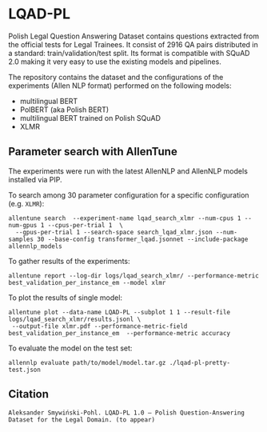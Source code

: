 # LQAD-PL

Polish Legal Question Answering Dataset contains questions extracted from the official tests for Legal Trainees.
It consist of 2916 QA pairs distributed in a standard: train/validation/test split. Its format is compatible with SQuAD
2.0 making it very easy to use the existing models and pipelines.

The repository contains the dataset and the configurations of the experiments (Allen NLP format) performed on the following models:
* multilingual BERT
* PolBERT (aka Polish BERT)
* multilingual BERT trained on Polish SQuAD
* XLMR


## Parameter search with AllenTune

The experiments were run with the latest AllenNLP and AllenNLP models installed via PIP.

To search among 30 parameter configuration for a specific configuration (e.g. `XLMR`):

```
allentune search  --experiment-name lqad_search_xlmr --num-cpus 1 --num-gpus 1 --cpus-per-trial 1  \
  --gpus-per-trial 1 --search-space search_lqad_xlmr.json --num-samples 30 --base-config transformer_lqad.jsonnet --include-package allennlp_models
```

To gather results of the experiments:

```
allentune report --log-dir logs/lqad_search_xlmr/ --performance-metric best_validation_per_instance_em --model xlmr
```

To plot the results of single model:
```
allentune plot --data-name LQAD-PL --subplot 1 1 --result-file logs/lqad_search_xlmr/results.jsonl \
 --output-file xlmr.pdf --performance-metric-field best_validation_per_instance_em  --performance-metric accuracy
```

To evaluate the model on the test set:
```
allennlp evaluate path/to/model/model.tar.gz ./lqad-pl-pretty-test.json
```

## Citation

```
Aleksander Smywiński-Pohl. LQAD-PL 1.0 — Polish Question-Answering Dataset for the Legal Domain. (to appear)
```
